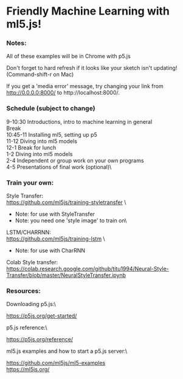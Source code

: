 # Friendly Machine Learning with ml5.js!

### Notes:

All of these examples will be in Chrome with p5.js

Don't forget to hard refresh if it looks like your sketch isn't updating! (Command-shift-r on Mac)

If you get a 'media error' message, try changing your link from http://0.0.0.0:8000/ to http://localhost:8000/.


### Schedule (subject to change)

9-10:30 	Introductions, intro to machine learning in general\
				Break\
10:45-11 	Installing ml5, setting up p5\
11-12 		Diving into ml5 models\
12-1		Break for lunch\
1-2			Diving into ml5 models\
2-4 		Independent or group work on your own programs\
4-5 		Presentations of final work (optional)\


### Train your own:

Style Transfer:\
https://github.com/ml5js/training-styletransfer \
* Note: for use with StyleTransfer
* Note: you need one 'style image' to train on\

LSTM/CHARRNN: \
https://github.com/ml5js/training-lstm \
* Note: for use with CharRNN 

Colab Style transfer: \
https://colab.research.google.com/github/titu1994/Neural-Style-Transfer/blob/master/NeuralStyleTransfer.ipynb

### Resources:

Downloading p5.js:\

https://p5js.org/get-started/

p5.js reference:\

https://p5js.org/reference/

ml5.js examples and how to start a p5.js server:\

https://github.com/ml5js/ml5-examples \
https://ml5js.org/
